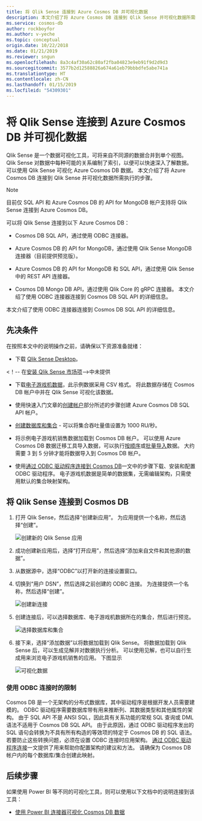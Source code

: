 ```yaml
---
title: 将 Qlik Sense 连接到 Azure Cosmos DB 并可视化数据
description: 本文介绍了将 Azure Cosmos DB 连接到 Qlik Sense 并可视化数据所需执行的步骤。
ms.service: cosmos-db
author: rockboyfor
ms.author: v-yeche
ms.topic: conceptual
origin.date: 10/22/2018
ms.date: 01/21/2019
ms.reviewer: sngun
ms.openlocfilehash: 8a3c4af30a62c80af2fba04823e9eb91f9d2d9d3
ms.sourcegitcommit: 3577b2d12588826a674a61eb79bbbdfe5abe741a
ms.translationtype: HT
ms.contentlocale: zh-CN
ms.lasthandoff: 01/15/2019
ms.locfileid: "54309301"
---
```

# <a name="connect-qlik-sense-to-azure-cosmos-db-and-visualize-your-data"></a>将 Qlik Sense 连接到 Azure Cosmos DB 并可视化数据

Qlik Sense 是一个数据可视化工具，可将来自不同源的数据合并到单个视图。 Qlik Sense 对数据中每种可能的关系编制了索引，以便可以快速深入了解数据。 可以使用 Qlik Sense 可视化 Azure Cosmos DB 数据。 本文介绍了将 Azure Cosmos DB 连接到 Qlik Sense 并可视化数据所需执行的步骤。 

> [!NOTE]
> 目前仅 SQL API 和 Azure Cosmos DB 的 API for MongoDB 帐户支持将 Qlik Sense 连接到 Azure Cosmos DB。

可以将 Qlik Sense 连接到以下 Azure Cosmos DB：

* Cosmos DB SQL API，通过使用 ODBC 连接器。

* Azure Cosmos DB 的 API for MongoDB，通过使用 Qlik Sense MongoDB 连接器（目前提供预览版）。

* Azure Cosmos DB 的 API for MongoDB 和 SQL API，通过使用 Qlik Sense 中的 REST API 连接器。

* Cosmos DB Mongo DB API，通过使用 Qlik Core 的 gRPC 连接器。
本文介绍了使用 ODBC 连接器连接到 Cosmos DB SQL API 的详细信息。

本文介绍了使用 ODBC 连接器连接到 Cosmos DB SQL API 的详细信息。

## <a name="prerequisites"></a>先决条件

在按照本文中的说明操作之前，请确保以下资源准备就绪：

* 下载 [Qlik Sense Desktop](https://www.qlik.com/us/try-or-buy/download-qlik-sense)。

<！-- 在[安装 Qlik Sense 市场项](https://market.azure.cn/zh-cn/marketplace/apps/qlik.qlik-sense)-->中未提供
* 下载[电子游戏机数据](https://www.kaggle.com/gregorut/videogamesales)，此示例数据采用 CSV 格式。 将此数据存储在 Cosmos DB 帐户中并在 Qlik Sense 可视化该数据。

* 使用快速入门文章的[创建帐户](create-sql-api-dotnet.md#create-a-database-account)部分所述的步骤创建 Azure Cosmos DB SQL API 帐户。

* [创建数据库和集合](create-sql-api-dotnet.md#add-a-collection) - 可以将集合吞吐量值设置为 1000 RU/秒。 

* 将示例电子游戏机销售数据加载到 Cosmos DB 帐户。 可以使用 Azure Cosmos DB 数据迁移工具导入数据，可以执行[按顺序](import-data.md#SQLSeqTarget)或[批量导入](import-data.md#SQLBulkTarget)数据。 大约需要 3 到 5 分钟才能将数据导入到 Cosmos DB 帐户。

* 使用[通过 ODBC 驱动程序连接到 Cosmos DB](odbc-driver.md)一文中的步骤下载、安装和配置 ODBC 驱动程序。 电子游戏机数据是简单的数据集，无需编辑架构，只需使用默认的集合映射架构。

## <a name="connect-qlik-sense-to-cosmos-db"></a>将 Qlik Sense 连接到 Cosmos DB

1. 打开 Qlik Sense，然后选择“创建新应用”。 为应用提供一个名称，然后选择“创建”。

   ![创建新的 Qlik Sense 应用](./media/visualize-qlik-sense/create-new-qlik-sense-app.png)

2. 成功创建新应用后，选择“打开应用”，然后选择“添加来自文件和其他源的数据”。 

3. 从数据源中，选择“ODBC”以打开新的连接设置窗口。 

4. 切换到“用户 DSN”，然后选择之前创建的 ODBC 连接。 为连接提供一个名称，然后选择“创建”。 

   ![创建新连接](./media/visualize-qlik-sense/create-new-connection.png)

5. 创建连接后，可以选择数据库、电子游戏机数据所在的集合，然后进行预览。

   ![选择数据库和集合](./media/visualize-qlik-sense/choose-database-and-collection.png) 

6. 接下来，选择“添加数据”以将数据加载到 Qlik Sense。 将数据加载到 Qlik Sense 后，可以生成见解并对数据执行分析。 可以使用见解，也可以自行生成用来浏览电子游戏机销售的应用。 下图显示 

   ![可视化数据](./media/visualize-qlik-sense/visualize-data.png)

### <a name="limitations-when-connecting-with-odbc"></a>使用 ODBC 连接时的限制 

Cosmos DB 是一个无架构的分布式数据库，其中驱动程序是根据开发人员需要建模的。 ODBC 驱动程序需要数据库带有用来推断列、其数据类型和其他属性的架构。 由于 SQL API 不是 ANSI SQL，因此具有关系功能的常规 SQL 查询或 DML 语法不适用于 Cosmos DB SQL API。 由于此原因，通过 ODBC 驱动程序发出的 SQL 语句会转换为不具有所有构造的等效项的特定于 Cosmos DB 的 SQL 语法。 若要防止这些转换问题，必须在设置 ODBC 连接时应用架构。 [通过 ODBC 驱动程序连接](odbc-driver.md)一文提供了用来帮助你配置架构的建议和方法。 请确保为 Cosmos DB 帐户内的每个数据库/集合创建此映射。

## <a name="next-steps"></a>后续步骤

如果使用 Power BI 等不同的可视化工具，则可以使用以下文档中的说明连接到该工具：

* [使用 Power BI 连接器可视化 Cosmos DB 数据](powerbi-visualize.md)

<!-- Update_Description: update meta properties -->